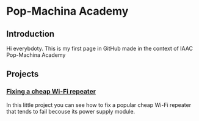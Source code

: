 # Pop-Machina Academy
## Introduction
Hi everybdoty.  This is my first page in GitHub made in the context of IAAC Pop-Machina Academy
## Projects
  ### <a href="./fixing-wifi-repeater/index.html">Fixing a cheap Wi-Fi repeater</a>
In this little project you can see how to fix a popular cheap Wi-Fi repeater that tends to fail becouse its power supply module.

